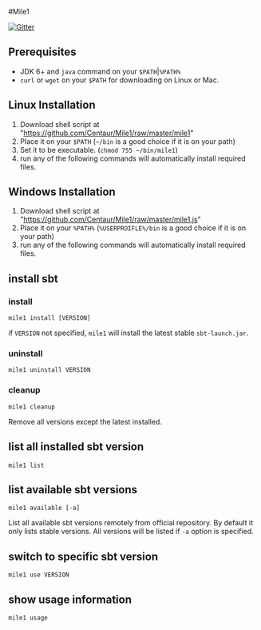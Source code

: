 #Mile1

[![Gitter](https://badges.gitter.im/Join%20Chat.svg)](https://gitter.im/Centaur/Mile1?utm_source=badge&utm_medium=badge&utm_campaign=pr-badge&utm_content=badge)

## Prerequisites
* JDK 6+ and `java` command on your `$PATH`|`%PATH%`
* `curl` or `wget` on your `$PATH` for downloading on Linux or Mac.

## Linux Installation
1. Download shell script at "https://github.com/Centaur/Mile1/raw/master/mile1"
2. Place it on your `$PATH` (`~/bin` is a good choice if it is on your path)
3. Set it to be executable. (`chmod 755 ~/bin/mile1`)
4. run any of the following commands will automatically install required files.

## Windows Installation
1. Download shell script at "https://github.com/Centaur/Mile1/raw/master/mile1.js"
2. Place it on your `%PATH%` (`%USERPROIFLE%/bin` is a good choice if it is on your path)
3. run any of the following commands will automatically install required files.

## install sbt
### install
`mile1 install [VERSION]`

if `VERSION` not specified, `mile1` will install the latest stable `sbt-launch.jar`.

### uninstall
`mile1 uninstall VERSION`

### cleanup
`mile1 cleanup`

Remove all versions except the latest installed.

## list all installed sbt version
`mile1 list`

## list available sbt versions
`mile1 available [-a]`

List all available sbt versions remotely from official repository. By default it only lists stable versions. All versions will be listed if `-a` option is specified.

## switch to specific sbt version
`mile1 use VERSION`

## show usage information
`mile1 usage`